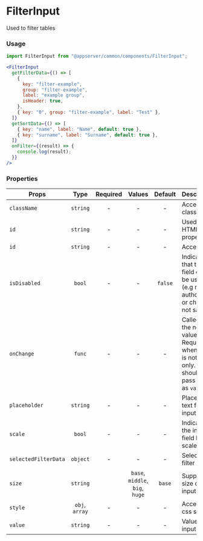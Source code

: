 # FilterInput

Used to filter tables

### Usage

```js
import FilterInput from "@appserver/common/components/FilterInput";
```

```jsx
<FilterInput
  getFilterData={() => [
    {
      key: "filter-example",
      group: "filter-example",
      label: "example group",
      isHeader: true,
    },
    { key: "0", group: "filter-example", label: "Test" },
  ]}
  getSortData={() => [
    { key: "name", label: "Name", default: true },
    { key: "surname", label: "Surname", default: true },
  ]}
  onFilter={(result) => {
    console.log(result);
  }}
/>
```

### Properties

| Props                |      Type      | Required |             Values              | Default | Description                                                                                            |
| -------------------- | :------------: | :------: | :-----------------------------: | :-----: | ------------------------------------------------------------------------------------------------------ |
| `className`          |    `string`    |    -     |                -                |    -    | Accepts class                                                                                          |
| `id`                 |    `string`    |    -     |                -                |    -    | Used as HTML `id` property                                                                             |
| `id`                 |    `string`    |    -     |                -                |    -    | Accepts id                                                                                             |
| `isDisabled`         |     `bool`     |    -     |                -                | `false` | Indicates that the field cannot be used (e.g not authorised, or changes not saved)                     |
| `onChange`           |     `func`     |    -     |                -                |    -    | Called with the new value. Required when input is not read only. Parent should pass it back as `value` |
| `placeholder`        |    `string`    |    -     |                -                |    -    | Placeholder text for the input                                                                         |
| `scale`              |     `bool`     |    -     |                -                |    -    | Indicates the input field has scale                                                                    |
| `selectedFilterData` |    `object`    |    -     |                -                |    -    | Selected filter data                                                                                   |
| `size`               |    `string`    |          | `base`, `middle`, `big`, `huge` | `base`  | Supported size of the input fields.                                                                    |
| `style`              | `obj`, `array` |    -     |                -                |    -    | Accepts css style                                                                                      |
| `value`              |    `string`    |    -     |                -                |    -    | Value of the input                                                                                     |
